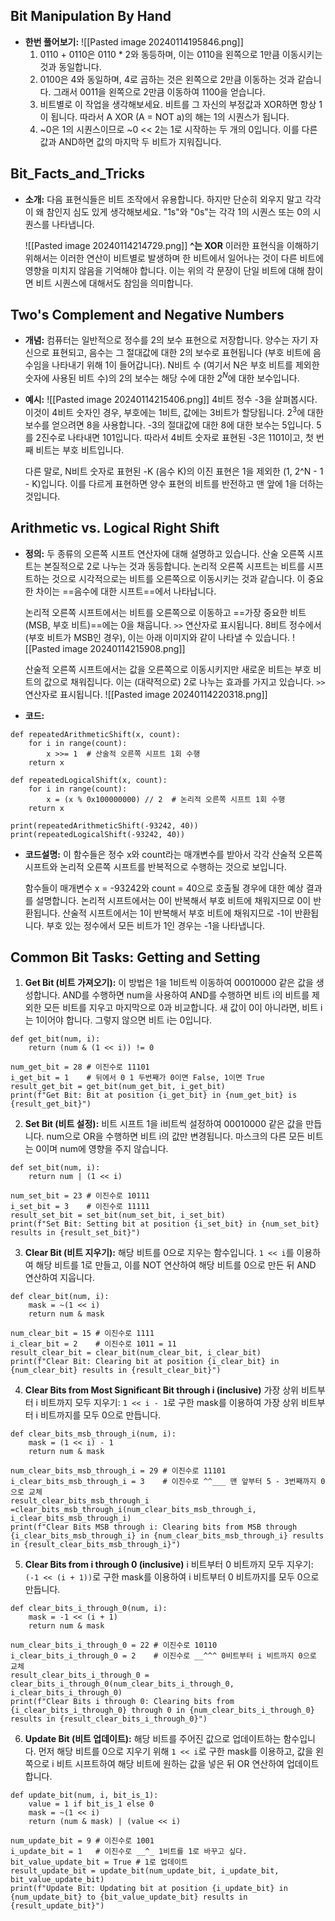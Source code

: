 ## Bit Manipulation By Hand
- **한번 풀어보기:**
	![[Pasted image 20240114195846.png]]
	1. 0110 + 0110은 0110 * 2와 동등하며, 이는 0110을 왼쪽으로 1만큼 이동시키는 것과 동일합니다.
	2. 0100은 4와 동일하며, 4로 곱하는 것은 왼쪽으로 2만큼 이동하는 것과 같습니다. 그래서 0011을 왼쪽으로 2만큼 이동하여 1100을 얻습니다.
	3. 비트별로 이 작업을 생각해보세요. 비트를 그 자신의 부정값과 XOR하면 항상 1이 됩니다. 따라서 A XOR (A = NOT a)의 해는 1의 시퀀스가 됩니다.
	4. ~0은 1의 시퀀스이므로 ~0 << 2는 1로 시작하는 두 개의 0입니다. 이를 다른 값과 AND하면 값의 마지막 두 비트가 지워집니다.
## Bit_Facts_and_Tricks
- **소개:**
	다음 표현식들은 비트 조작에서 유용합니다. 하지만 단순히 외우지 말고 각각이 왜 참인지 심도 있게 생각해보세요. "1s"와 "0s"는 각각 1의 시퀀스 또는 0의 시퀀스를 나타냅니다.
	
	![[Pasted image 20240114214729.png]]
		**^는 XOR**
	이러한 표현식을 이해하기 위해서는 이러한 연산이 비트별로 발생하며 한 비트에서 일어나는 것이 다른 비트에 영향을 미치지 않음을 기억해야 합니다. 이는 위의 각 문장이 단일 비트에 대해 참이면 비트 시퀀스에 대해서도 참임을 의미합니다.
## Two's Complement and Negative Numbers
- **개념:**
	컴퓨터는 일반적으로 정수를 2의 보수 표현으로 저장합니다. 양수는 자기 자신으로 표현되고, 음수는 그 절대값에 대한 2의 보수로 표현됩니다 (부호 비트에 음수임을 나타내기 위해 1이 들어갑니다). N비트 수 (여기서 N은 부호 비트를 제외한 숫자에 사용된 비트 수)의 2의 보수는 해당 수에 대한 $2^N$에 대한 보수입니다.
	
- **예시:**
	  ![[Pasted image 20240114215406.png]]
	4비트 정수 -3을 살펴봅시다. 이것이 4비트 숫자인 경우, 부호에는 1비트, 값에는 3비트가 할당됩니다. $2^3$에 대한 보수를 얻으려면 8을 사용합니다. -3의 절대값에 대한 8에 대한 보수는 5입니다. 5를 2진수로 나타내면 101입니다. 따라서 4비트 숫자로 표현된 -3은 1101이고, 첫 번째 비트는 부호 비트입니다.
	
	다른 말로, N비트 숫자로 표현된 -K (음수 K)의 이진 표현은 1을 제외한 (1, 2^N - 1 - K)입니다. 이를 다르게 표현하면 양수 표현의 비트를 반전하고 맨 앞에 1을 더하는 것입니다.
## Arithmetic vs. Logical Right Shift
- **정의:**
	두 종류의 오른쪽 시프트 연산자에 대해 설명하고 있습니다. 산술 오른쪽 시프트는 본질적으로 2로 나누는 것과 동등합니다. 논리적 오른쪽 시프트는 비트를 시프트하는 것으로 시각적으로는 비트를 오른쪽으로 이동시키는 것과 같습니다. 이 중요한 차이는 ==음수에 대한 시프트==에서 나타납니다.
	
	논리적 오른쪽 시프트에서는 비트를 오른쪽으로 이동하고 ==가장 중요한 비트(MSB, 부호 비트)==에는 0을 채웁니다. `>>` 연산자로 표시됩니다. 8비트 정수에서 (부호 비트가 MSB인 경우), 이는 아래 이미지와 같이 나타낼 수 있습니다.
	![[Pasted image 20240114215908.png]]
	
	 산술적 오른쪽 시프트에서는 값을 오른쪽으로 이동시키지만 새로운 비트는 부호 비트의 값으로 채워집니다. 이는 (대략적으로) 2로 나누는 효과를 가지고 있습니다. `>>` 연산자로 표시됩니다.
	![[Pasted image 20240114220318.png]]
	
- **코드:**
```run-python
def repeatedArithmeticShift(x, count):
    for i in range(count):
        x >>= 1  # 산술적 오른쪽 시프트 1회 수행
    return x

def repeatedLogicalShift(x, count):
    for i in range(count):
        x = (x % 0x100000000) // 2  # 논리적 오른쪽 시프트 1회 수행
    return x

print(repeatedArithmeticShift(-93242, 40))
print(repeatedLogicalShift(-93242, 40))
```
- **코드설명:**
	이 함수들은 정수 x와 count라는 매개변수를 받아서 각각 산술적 오른쪽 시프트와 논리적 오른쪽 시프트를 반복적으로 수행하는 것으로 보입니다.
	
	함수들이 매개변수 x = -93242와 count = 40으로 호출될 경우에 대한 예상 결과를 설명합니다. 논리적 시프트에서는 0이 반복해서 부호 비트에 채워지므로 0이 반환됩니다. 산술적 시프트에서는 1이 반복해서 부호 비트에 채워지므로 -1이 반환됩니다. 부호 있는 정수에서 모든 비트가 1인 경우는 -1을 나타냅니다.
## Common Bit Tasks: Getting and Setting
1. **Get Bit (비트 가져오기):**
	   이 방법은 1을 1비트씩 이동하여 00010000 같은 값을 생성합니다. AND를 수행하면 num을 사용하여 AND를 수행하면 비트 i의 비트를 제외한 모든 비트를 지우고 마지막으로 0과 비교합니다. 새 값이 0이 아니라면, 비트 i는 1이어야 합니다. 그렇지 않으면 비트 i는 0입니다. 
```run-python
def get_bit(num, i): 
	return (num & (1 << i)) != 0
	
num_get_bit = 28 # 이진수로 11101 
i_get_bit = 1    # 뒤에서 0 1 두번째가 0이면 False, 1이면 True
result_get_bit = get_bit(num_get_bit, i_get_bit) 
print(f"Get Bit: Bit at position {i_get_bit} in {num_get_bit} is {result_get_bit}")
```
	
2. **Set Bit (비트 설정):** 
	비트 시프트 1을 i비트씩 설정하여 00010000 같은 값을 만듭니다. num으로 OR을 수행하면 비트 i의 값만 변경됩니다. 마스크의 다른 모든 비트는 0이며 num에 영향을 주지 않습니다. 
```run-python
def set_bit(num, i): 
	return num | (1 << i)

num_set_bit = 23 # 이진수로 10111
i_set_bit = 3    # 이진수로 11111
result_set_bit = set_bit(num_set_bit, i_set_bit) 
print(f"Set Bit: Setting bit at position {i_set_bit} in {num_set_bit} results in {result_set_bit}")
```
    
3. **Clear Bit (비트 지우기):** 
	해당 비트를 0으로 지우는 함수입니다. `1 << i`를 이용하여 해당 비트를 1로 만들고, 이를 NOT 연산하여 해당 비트를 0으로 만든 뒤 AND 연산하여 지웁니다.
```run-python
def clear_bit(num, i): 
	mask = ~(1 << i) 
	return num & mask

num_clear_bit = 15 # 이진수로 1111 
i_clear_bit = 2    # 이진수로 1011 = 11
result_clear_bit = clear_bit(num_clear_bit, i_clear_bit) 
print(f"Clear Bit: Clearing bit at position {i_clear_bit} in {num_clear_bit} results in {result_clear_bit}")
```
	
4. **Clear Bits from Most Significant Bit through i (inclusive)**
	가장 상위 비트부터 i 비트까지 모두 지우기: `1 << i - 1`로 구한 mask를 이용하여 가장 상위 비트부터 i 비트까지를 모두 0으로 만듭니다.
```run-python
def clear_bits_msb_through_i(num, i): 
	mask = (1 << i) - 1 
	return num & mask

num_clear_bits_msb_through_i = 29 # 이진수로 11101 
i_clear_bits_msb_through_i = 3    # 이진수로 ^^___ 맨 앞부터 5 - 3번째까지 0으로 교체
result_clear_bits_msb_through_i =clear_bits_msb_through_i(num_clear_bits_msb_through_i, i_clear_bits_msb_through_i) 
print(f"Clear Bits MSB through i: Clearing bits from MSB through {i_clear_bits_msb_through_i} in {num_clear_bits_msb_through_i} results in {result_clear_bits_msb_through_i}")
```
    
5. **Clear Bits from i through 0 (inclusive)**
	i 비트부터 0 비트까지 모두 지우기: `(-1 << (i + 1))`로 구한 mask를 이용하여 i 비트부터 0 비트까지를 모두 0으로 만듭니다.
```run-python
def clear_bits_i_through_0(num, i): 
	mask = -1 << (i + 1) 
	return num & mask

num_clear_bits_i_through_0 = 22 # 이진수로 10110 
i_clear_bits_i_through_0 = 2    # 이진수로 __^^^ 0비트부터 i 비트까지 0으로 교체
result_clear_bits_i_through_0 = clear_bits_i_through_0(num_clear_bits_i_through_0, i_clear_bits_i_through_0) 
print(f"Clear Bits i through 0: Clearing bits from {i_clear_bits_i_through_0} through 0 in {num_clear_bits_i_through_0} results in {result_clear_bits_i_through_0}")
```
	
6. **Update Bit (비트 업데이트):** 
	해당 비트를 주어진 값으로 업데이트하는 함수입니다. 먼저 해당 비트를 0으로 지우기 위해 `1 << i`로 구한 mask를 이용하고, 값을 왼쪽으로 i 비트 시프트하여 해당 비트에 원하는 값을 넣은 뒤 OR 연산하여 업데이트합니다.
```run-python
def update_bit(num, i, bit_is_1): 
	value = 1 if bit_is_1 else 0 
	mask = ~(1 << i) 
	return (num & mask) | (value << i)

num_update_bit = 9 # 이진수로 1001 
i_update_bit = 1   # 이진수로 __^_ 1비트를 1로 바꾸고 싶다.
bit_value_update_bit = True # 1로 업데이트 
result_update_bit = update_bit(num_update_bit, i_update_bit, bit_value_update_bit) 
print(f"Update Bit: Updating bit at position {i_update_bit} in {num_update_bit} to {bit_value_update_bit} results in {result_update_bit}")
```
